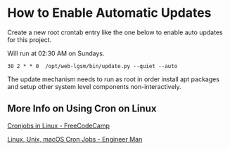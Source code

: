 # How to Enable Automatic Updates

Create a new root crontab entry like the one below to enable auto updates for
this project.

Will run at 02:30 AM on Sundays.

```
30 2 * * 0  /opt/web-lgsm/bin/update.py --quiet --auto
```

The update mechanism needs to run as root in order install apt packages and
setup other system level components non-interactively.

## More Info on Using Cron on Linux

[Cronjobs in Linux - FreeCodeCamp](https://www.freecodecamp.org/news/cron-jobs-in-linux/)

[Linux, Unix, macOS Cron Jobs - Engineer Man](https://www.youtube.com/watch?v=QEdHAwHfGPc)

